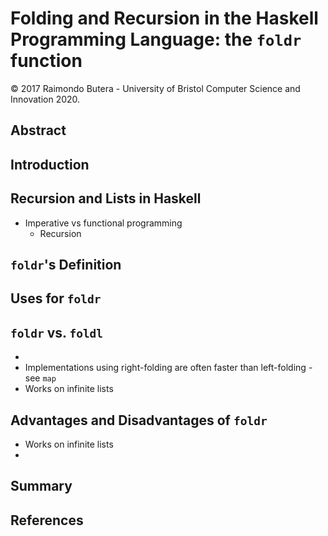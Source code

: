 # Folding and Recursion in the Haskell Programming Language: the `foldr` function
&copy; 2017 Raimondo Butera - University of Bristol Computer Science and Innovation 2020.

## Abstract

## Introduction

## Recursion and Lists in Haskell
- Imperative vs functional programming
  - Recursion



## `foldr`'s Definition

## Uses for `foldr`

## `foldr` vs. `foldl`
- 
- Implementations using right-folding are often faster than left-folding - see `map`
- Works on infinite lists

## Advantages and Disadvantages of `foldr`
- Works on infinite lists
-

## Summary

## References
